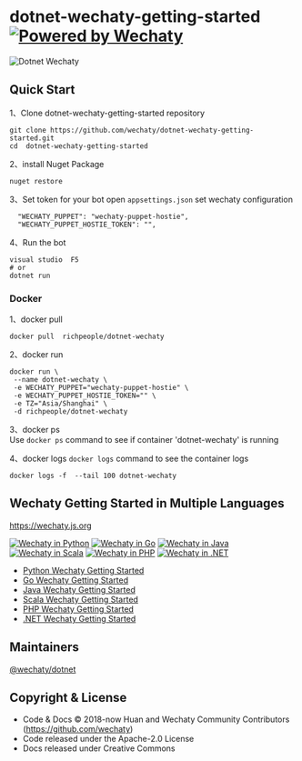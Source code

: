 # dotnet-wechaty-getting-started [![Powered by Wechaty](https://img.shields.io/badge/Powered%20By-Wechaty-brightgreen.svg)](https://github.com/wechaty/dotnet-wechaty)

![Dotnet Wechaty](https://raw.githubusercontent.com/wechaty/dotnet-wechaty/master/docs/images/dotnet-wechaty.png)

## Quick Start


1、Clone dotnet-wechaty-getting-started repository
```
git clone https://github.com/wechaty/dotnet-wechaty-getting-started.git
cd  dotnet-wechaty-getting-started
```

2、install Nuget Package
```
nuget restore 
```

3、Set token for your bot 
open `appsettings.json` set wechaty configuration 

```
  "WECHATY_PUPPET": "wechaty-puppet-hostie",
  "WECHATY_PUPPET_HOSTIE_TOKEN": "",
```


4、Run the  bot
```
visual studio  F5 
# or
dotnet run
```

### Docker 


1、docker pull
```
docker pull  richpeople/dotnet-wechaty
```

2、docker  run
```
docker run \
 --name dotnet-wechaty \
 -e WECHATY_PUPPET="wechaty-puppet-hostie" \
 -e WECHATY_PUPPET_HOSTIE_TOKEN="" \
 -e TZ="Asia/Shanghai" \
 -d richpeople/dotnet-wechaty
```

3、docker ps  
Use `docker ps` command to see if  container 'dotnet-wechaty' is running

4、docker logs
`docker logs` command to see the container logs
```
docker logs -f  --tail 100 dotnet-wechaty
```


##  Wechaty Getting Started in Multiple Languages

<https://wechaty.js.org>

[![Wechaty in Python](https://img.shields.io/badge/Wechaty-Python-blue)](https://github.com/wechaty/python-wechaty)
[![Wechaty in Go](https://img.shields.io/badge/Wechaty-Go-7de)](https://github.com/wechaty/go-wechaty)
[![Wechaty in Java](https://img.shields.io/badge/Wechaty-Java-f80)](https://github.com/wechaty/java-wechaty)
[![Wechaty in Scala](https://img.shields.io/badge/Wechaty-Scala-890)](https://github.com/wechaty/scala-wechaty)
[![Wechaty in PHP](https://img.shields.io/badge/Wechaty-PHP-99c)](https://github.com/wechaty/php-wechaty)
[![Wechaty in .NET](https://img.shields.io/badge/Wechaty-.NET-629)](https://github.com/wechaty/dotnet-wechaty)

- [Python Wechaty Getting Started](https://github.com/wechaty/python-wechaty-getting-started)
- [Go Wechaty Getting Started](https://github.com/wechaty/go-wechaty-getting-started)
- [Java Wechaty Getting Started](https://github.com/wechaty/java-wechaty-getting-started)
- [Scala Wechaty Getting Started](https://github.com/wechaty/scala-wechaty-getting-started)
- [PHP Wechaty Getting Started](https://github.com/wechaty/php-wechaty-getting-started)
- [.NET Wechaty Getting Started](https://github.com/wechaty/dotnet-wechaty-getting-started)



## Maintainers

[@wechaty/dotnet](https://github.com/orgs/wechaty/teams/dotnet/members)

## Copyright & License

- Code & Docs © 2018-now Huan and Wechaty Community Contributors (<https://github.com/wechaty>)
- Code released under the Apache-2.0 License
- Docs released under Creative Commons
